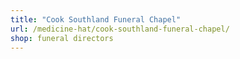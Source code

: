 ```yaml
---
title: "Cook Southland Funeral Chapel"
url: /medicine-hat/cook-southland-funeral-chapel/
shop: funeral directors
---
```


